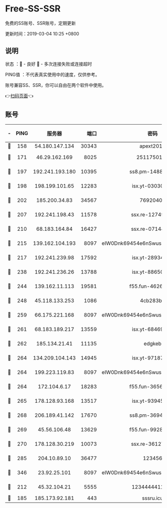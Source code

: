 # Free-SS-SSR

免费的SS账号、SSR账号，定期更新

更新时间：2019-03-04 10:25 +0800

## 说明

状态     ：🙂 - 良好 🙁 - 多次连接失败或连接超时

PING值   ：不代表真实使用中的速度，仅供参考。

账号兼容SS、SSR，你可以自由在两个软件中使用。

👉[扫码页面](https://liesauer.github.io/free-ss-ssr.github.io/)👈

## 账号

|-|PING|服务器|端口|密码|加密方式|区域|
|:----:|:----:|:-----:|-----:|:----:|:----:|:----:|
|🙂|158|54.180.147.134|30343|apext2019|chacha20|KR|
|🙂|171|46.29.162.169|8025|2511750146|aes-256-cfb|RU|
|🙂|197|192.241.193.180|10395|ss8.pm-14887083|aes-256-cfb|US|
|🙂|198|198.199.101.65|12283|isx.yt-03030510|aes-256-cfb|US|
|🙂|202|185.200.34.83|34567|76920400|aes-256-cfb|US|
|🙂|207|192.241.198.43|11578|ssx.re-12749222|aes-256-cfb|US|
|🙂|210|68.183.164.84|16427|ssx.re-07144593|aes-256-cfb|US|
|🙂|215|139.162.104.193|8097|eIW0Dnk69454e6nSwuspv9DmS201tQ0D|aes-256-cfb|JP|
|🙂|217|192.241.239.98|17592|isx.yt-28934471|aes-256-cfb|US|
|🙂|238|192.241.236.26|13788|isx.yt-88650870|aes-256-cfb|US|
|🙂|244|139.162.11.113|19581|f55.fun-46262690|aes-256-cfb|SG|
|🙂|248|45.118.133.253|1086|4cb283b8|aes-256-cfb|SG|
|🙂|259|66.175.221.168|8097|eIW0Dnk69454e6nSwuspv9DmS201tQ0D|aes-256-cfb|US|
|🙂|261|68.183.189.217|13559|isx.yt-68469421|aes-256-cfb|SG|
|🙂|262|185.134.21.41|11135|edgkeb|aes-256-cfb|GB|
|🙂|264|134.209.104.143|14945|isx.yt-97187184|aes-256-cfb|SG|
|🙂|264|199.223.119.83|8097|eIW0Dnk69454e6nSwuspv9DmS201tQ0D|aes-256-cfb|US|
|🙂|264|172.104.6.17|18283|f55.fun-36565083|aes-256-cfb|US|
|🙂|265|178.128.93.168|13517|isx.yt-93945310|aes-256-cfb|SG|
|🙂|268|206.189.41.142|17670|ss8.pm-36944551|aes-256-cfb|SG|
|🙂|269|45.56.106.48|13629|f55.fun-99286814|aes-256-cfb|US|
|🙂|270|178.128.30.219|10073|ssx.re-36127052|aes-256-cfb|SG|
|🙂|285|204.10.89.10|36477|123456|aes-256-cfb|US|
|🙂|346|23.92.25.101|8097|eIW0Dnk69454e6nSwuspv9DmS201tQ0D|aes-256-cfb|US|
|🙂|212|45.32.104.21|5555|1234444411111|aes-256-cfb|SG|
|🙁|185|185.173.92.181|443|sssru.icu|rc4-md5|RU|
